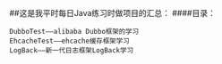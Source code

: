 ##这是我平时每日Java练习时做项目的汇总：
####目录：
```
DubboTest——alibaba Dubbo框架的学习
EhcacheTest——ehcache缓存框架学习
LogBack——新一代日志框架LogBack学习
```